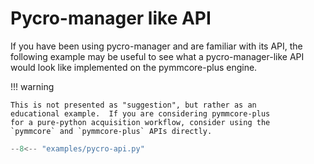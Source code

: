 # Pycro-manager like API

If you have been using pycro-manager and are familiar with its API,
the following example may be useful to see what a pycro-manager-like
API would look like implemented on the pymmcore-plus engine.

!!! warning

    This is not presented as "suggestion", but rather as an
    educational example.  If you are considering pymmcore-plus
    for a pure-python acquisition workflow, consider using the
    `pymmcore` and `pymmcore-plus` APIs directly.

```python title="pycro-api.py"
--8<-- "examples/pycro-api.py"
```
